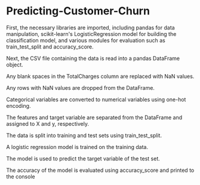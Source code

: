# Predicting-Customer-Churn





First, the necessary libraries are imported, including pandas for data manipulation, scikit-learn's LogisticRegression model for building the classification model, and various modules for evaluation such as train_test_split and accuracy_score.

Next, the CSV file containing the data is read into a pandas DataFrame object.

Any blank spaces in the TotalCharges column are replaced with NaN values.

Any rows with NaN values are dropped from the DataFrame.

Categorical variables are converted to numerical variables using one-hot encoding.

The features and target variable are separated from the DataFrame and assigned to X and y, respectively.

The data is split into training and test sets using train_test_split.

A logistic regression model is trained on the training data.

The model is used to predict the target variable of the test set.

The accuracy of the model is evaluated using accuracy_score and printed to the console
